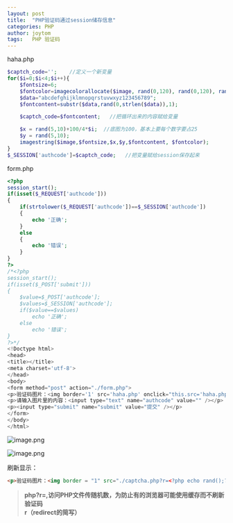 ```yaml
---
layout: post
title:  "PHP验证码通过session储存信息"
categories: PHP
author: joytom
tags:   PHP 验证码
---
```


haha.php
```php
$captch_code='';    //定义一个新变量
for($i=0;$i<4;$i++){
	$fontsize=6;
	$fontcolor=imagecolorallocate($image, rand(0,120), rand(0,120), rand(0,120));
	$data="abcdefghijklmnopqrstuvwxyz123456789";
	$fontcontent=substr($data,rand(0,strlen($data)),1);

	$captch_code=$fontcontent;   //把循环出来的内容赋给变量

	$x = rand(5,10)+100/4*$i;  //底图为100，基本上要每个数字要占25
	$y = rand(5,10);
	imagestring($image,$fontsize,$x,$y,$fontcontent, $fontcolor);
}
$_SESSION['authcode']=$captch_code;   //把变量赋给session保存起来
```
form.php
```php
<?php
session_start();
if(isset($_REQUEST['authcode']))
{
	if(strtolower($_REQUEST['authcode'])==$_SESSION['authcode'])
	{
		echo '正确';
	}
	else
	{
		echo '错误';
	}
}
?>
/*<?php
session_start();
if(isset($_POST['submit']))
{
	$value=$_POST['authcode'];
	$values=$_SESSION['authcode'];
	if($value==$values)
		echo '正确';
	else
		echo '错误';
}
?>*/
<!Doctype html>
<head>
<title></title>
<meta charset='utf-8'>
</head>
<body>
<form method="post" action="./form.php">
<p>验证码图片：<img border='1' src='haha.php' onclick="this.src='haha.php?t=' + Math.random()" title="点击刷新"/> </p>
<p>请输入图片里的内容：<input type="text" name="authcode" value="" /></p>
<p><input type="submit" name="submit" value="提交" /></p>
</form>
</body>
</html>
```
![image.png](https://upload-images.jianshu.io/upload_images/13570975-1ca7f95db9b7b67a.png?imageMogr2/auto-orient/strip%7CimageView2/2/w/1240)

![image.png](https://upload-images.jianshu.io/upload_images/13570975-64c587af42491557.png?imageMogr2/auto-orient/strip%7CimageView2/2/w/1240)

刷新显示：
  ```html
<p>验证码图片：<img border = "1" src="./captcha.php?r=<?php echo rand();?>"width:100px,height:100px" /></p>
```
>**php?r=<?PHP echo rand(); ?>,访问PHP文件传随机数，为防止有的浏览器可能使用缓存而不刷新验证码<br/>r（redirect的简写）**
